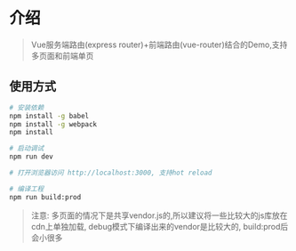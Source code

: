 # 介绍

> Vue服务端路由(express router)+前端路由(vue-router)结合的Demo,支持多页面和前端单页

## 使用方式

``` bash
# 安装依赖
npm install -g babel
npm install -g webpack
npm install

# 启动调试
npm run dev

# 打开浏览器访问 http://localhost:3000, 支持hot reload

# 编译工程
npm run build:prod

```

> 注意: 多页面的情况下是共享vendor.js的,所以建议将一些比较大的js库放在cdn上单独加载, debug模式下编译出来的vendor是比较大的, build:prod后会小很多

